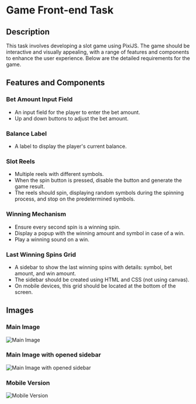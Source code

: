 # Game Front-end Task

## Description

This task involves developing a slot game using PixiJS. The game should be interactive and visually appealing, with a range of features and components to enhance the user experience. Below are the detailed requirements for the game.

## Features and Components

### Bet Amount Input Field
- An input field for the player to enter the bet amount.
- Up and down buttons to adjust the bet amount.

### Balance Label
- A label to display the player's current balance.

### Slot Reels
- Multiple reels with different symbols.
- When the spin button is pressed, disable the button and generate the game result.
- The reels should spin, displaying random symbols during the spinning process, and stop on the predetermined symbols.

### Winning Mechanism
- Ensure every second spin is a winning spin.
- Display a popup with the winning amount and symbol in case of a win.
- Play a winning sound on a win.

### Last Winning Spins Grid
- A sidebar to show the last winning spins with details: symbol, bet amount, and win amount.
- The sidebar should be created using HTML and CSS (not using canvas).
- On mobile devices, this grid should be located at the bottom of the screen.

## Images

### Main Image
![Main Image](https://i.ibb.co/Jz6WBPC/Untitled.png)

### Main Image with opened sidebar
![Main Image with opened sidebar](https://i.ibb.co/y6b6Pps/Untitled3.png)

### Mobile Version
![Mobile Version](https://i.ibb.co/4Mjpx2k/Untitled2.png)
